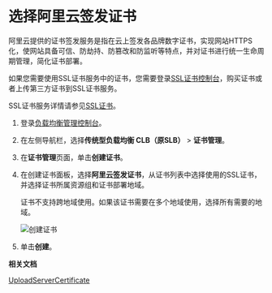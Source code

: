 # 选择阿里云签发证书

阿里云提供的证书签发服务是指在云上签发各品牌数字证书，实现网站HTTPS化，使网站具备可信、防劫持、防篡改和防监听等特点，并对证书进行统一生命周期管理，简化证书部署。

如果您需要使用SSL证书服务中的证书，您需要登录[SSL证书控制台](https://yundun.console.aliyun.com/?p=cas#/overview)，购买证书或者上传第三方证书到SSL证书服务。

SSL证书服务详情请参见[SSL证书](https://www.aliyun.com/product/cas)。

1.  登录[负载均衡管理控制台](https://slb.console.aliyun.com/slb)。

2.  在左侧导航栏，选择**传统型负载均衡 CLB（原SLB）** \> **证书管理**。

3.  在**证书管理**页面，单击**创建证书**。

4.  在创建证书面板，选择**阿里云签发证书**，从证书列表中选择使用的SSL证书，并选择证书所属资源组和证书部署地域。

    证书不支持跨地域使用。如果该证书需要在多个地域使用，选择所有需要的地域。

    ![创建证书](https://static-aliyun-doc.oss-accelerate.aliyuncs.com/assets/img/zh-CN/3272713061/p174558.png)

5.  单击**创建**。


**相关文档**  


[UploadServerCertificate](/cn.zh-CN/传统型负载均衡CLB/CLB开发指南/API参考/服务器证书/UploadServerCertificate.md)

